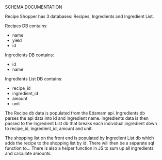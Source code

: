 SCHEMA DOCUMENTATION

Recipe Shopper has 3 databases: Recipes, Ingredients and Ingredient List.

Recipes DB contains: 
- name
- yield
- id

Ingredients DB contains:
- id
- name 

Ingredients List DB contains:
- recipe_id
- ingredient_id
- amount
- unit


The Recipe db data is populated from the Edamam api.  Ingredients db parses the api data into id and ingredient name. Ingredients data is then passed to the Ingredient List db that breaks each individual ingredient down to recipe_id, ingredient_id, amount and unit.   

The shopping list on the front end is populated by Ingredient List db which adds the recipe to the shopping list by id.  There will then be a separate sql function to... 
There is also a helper function in JS to sum up all ingredients and calculate amounts. 
